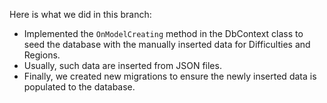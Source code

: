 Here is what we did in this branch:

- Implemented the `OnModelCreating` method in the DbContext class to seed the database with the manually inserted data for Difficulties and Regions.
- Usually, such data are inserted from JSON files.
- Finally, we created new migrations to ensure the newly inserted data is populated to the database.